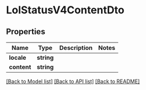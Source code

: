 # LolStatusV4ContentDto

## Properties
Name | Type | Description | Notes
------------ | ------------- | ------------- | -------------
**locale** | **string** |  | 
**content** | **string** |  | 

[[Back to Model list]](../README.md#documentation-for-models) [[Back to API list]](../README.md#documentation-for-api-endpoints) [[Back to README]](../README.md)


